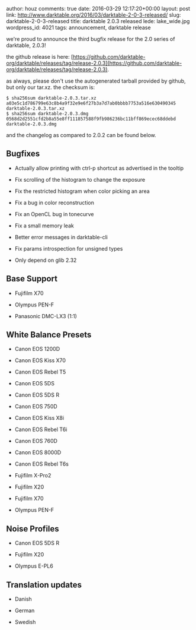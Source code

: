 author: houz
comments: true
date: 2016-03-29 12:17:20+00:00
layout: post
link: http://www.darktable.org/2016/03/darktable-2-0-3-released/
slug: darktable-2-0-3-released
title: darktable 2.0.3 released
lede: lake_wide.jpg
wordpress_id: 4021
tags: announcement, darktable release

we're proud to announce the third bugfix release for the 2.0 series of darktable, 2.0.3!

the github release is here: [https://github.com/darktable-org/darktable/releases/tag/release-2.0.3](https://github.com/darktable-org/darktable/releases/tag/release-2.0.3).

as always, please don't use the autogenerated tarball provided by github, but only our tar.xz. the checksum is:


    $ sha256sum darktable-2.0.3.tar.xz
    a03e5c1d786799e63c8b4a9f32e9e6f27b3a7d7ab0bbbb7753a516e630490345  darktable-2.0.3.tar.xz
    $ sha256sum darktable-2.0.3.dmg
    0568d2d2551cfd2b8a55e8ff111857588f9fb986236bc11bff869ecec68ddebd  darktable-2.0.3.dmg



and the changelog as compared to 2.0.2 can be found below.


## Bugfixes






  * Actually allow printing with ctrl-p shortcut as advertised in the tooltip


  * Fix scrolling of the histogram to change the exposure


  * Fix the restricted histogram when color picking an area


  * Fix a bug in color reconstruction


  * Fix an OpenCL bug in tonecurve


  * Fix a small memory leak


  * Better error messages in darktable-cli


  * Fix params introspection for unsigned types


  * Only depend on glib 2.32




## Base Support






  * Fujifilm X70


  * Olympus PEN-F


  * Panasonic DMC-LX3 (1:1)




## White Balance Presets






  * Canon EOS 1200D


  * Canon EOS Kiss X70


  * Canon EOS Rebel T5


  * Canon EOS 5DS


  * Canon EOS 5DS R


  * Canon EOS 750D


  * Canon EOS Kiss X8i


  * Canon EOS Rebel T6i


  * Canon EOS 760D


  * Canon EOS 8000D


  * Canon EOS Rebel T6s


  * Fujifilm X-Pro2


  * Fujifilm X20


  * Fujifilm X70


  * Olympus PEN-F




## Noise Profiles






  * Canon EOS 5DS R


  * Fujifilm X20


  * Olympus E-PL6




## Translation updates






  * Danish


  * German


  * Swedish


